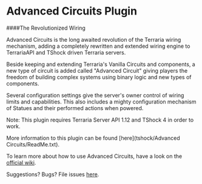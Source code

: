 Advanced Circuits Plugin
================================

####The Revolutionized Wiring

Advanced Circuits is the long awaited revolution of the Terraria wiring mechanism, adding a completely rewritten and extended wiring engine to TerrariaAPI and TShock driven Terraria servers.

Beside keeping and extending Terraria's Vanilla Circuits and components, a new type of circuit is added called "Advanced Circuit" giving players the freedom of building complex systems using binary logic and new types of components.

Several configuration settings give the server's owner control of wiring limits and capabilities. This also includes a mighty configuration mechanism of Statues and their performed actions when powered.

Note: This plugin requires Terraria Server API 1.12 and TShock 4 in order to work.

More information to this plugin can be found [here](tshock/Advanced Circuits/ReadMe.txt).

To learn more about how to use Advanced Circuits, have a look on the [official wiki](https://github.com/CoderCow/AdvancedCircuits-Plugin/wiki).

Suggestions? Bugs? File issues [here](https://github.com/CoderCow/AdvancedCircuits-Plugin/issues).